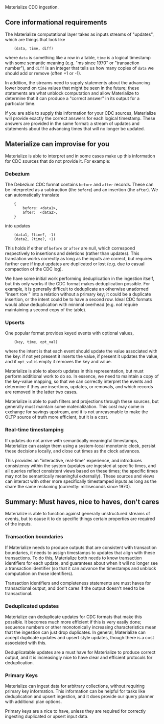 
Materialize CDC ingestion.

## Core informational requirements

The Materialize computational layer takes as inputs streams of "updates", which are things that look like

```
    (data, time, diff)
```

where `data` is something like a row in a table, `time` is a logical timestamp with some semantic meaning (e.g. "ms since 1970" or "transaction number"), and `diff` is an integer that tells us how many copies of `data` we should add or remove (often +1 or -1).

In addition, the streams need to supply statements about the advancing lower bound on `time` values that might be seen in the future; these statements are what unblock computation and allow Materialize to determine that it can produce a "correct answer" in its output for a particular time.

If you are able to supply this information for your CDC sources, Materialize will provide exactly the correct answers for each logical timestamp. These answers are provided in the same format: a stream of updates and statements about the advancing times that will no longer be updated.

## Materialize can improvise for you

Materialize is able to interpret and in some cases make up this information for CDC sources that do not provide it. For example:

### Debezium

The Debezium CDC format contains `before` and `after` records. These can be interpreted as a subtraction (the `before`) and an insertion (the `after`). We can automatically translate

```
    {
        before: <data1>,
        after:  <data2>,
    }
```

into updates

```
    (data1, ?time?, -1)
    (data2, ?time?, +1)
```

This holds if either of `before` or `after` are null, which correspond respectively to insertions and deletions (rather than updates). This translation works correctly as long as the inputs are correct, but requires further care if input updates are duplicated or lost (e.g. due to casual compaction of the CDC log).

We have some initial work performing deduplication in the ingestion itself, but this only works if the CDC format makes deduplication possible. For example, it is generally difficult to deduplicate an otherwise unadorned "insert row <foo>" into a relation without a primary key; it could be a duplicate insertion, or the intent could be to have a second row. Ideal CDC formats would allow deduplication with minimal overhead (e.g. not require maintaining a second copy of the table).

### Upserts

One popular format provides keyed events with optional values,

```
    (key, time, opt_val)
```

where the intent is that each event should update the value associated with the key: if not yet present it inserts the value, if present it updates the value, and if `opt_val` is empty it removes the key and value.

Materialize is able to absorb updates in this representation, but must perform additional work to do so. In essence, we need to maintain a copy of the key-value mapping, so that we can correctly interpret the events and determine if they are insertions, updates, or removals, and which records are removed in the latter two cases.

Materialize is able to push filters and projections through these sources, but generally must maintain some materialization. This cost may come in exchange for savings upstream, and it is not unreasonable to make the OLTP source of truth more efficient, but it is a cost.

### Real-time timestamping

If updates do not arrive with semantically meaningful timestamps, Materialize can assign them using a system-local monotonic clock, persist these decisions locally, and close out times as the clock advances.

This provides an "interactive, real-time" experience, and introduces consistency within the system (updates are ingested at specific times, and all queries reflect consistent views based on these times; the specific times may not be semantically meaningful externally). These sources and views can interact with other more specifically timestamped inputs as long as the share the same reckoning (currently: milliseconds since 1970).

## Summary: Must haves, nice to haves, don't cares

Materialize is able to function against generally unstructured streams of events, but to cause it to do specific things certain properties are required of the inputs.

### Transaction boundaries

If Materialize needs to produce outputs that are consistent with transaction boundaries, it needs to assign timestamps to updates that align with these transactions. To do this, Materialize both needs to know transaction identifiers for each update, and guarantees about when it will no longer see a transaction identifier (so that it can advance the timestamps and unblock computation on those identifiers).

Transaction identifiers and completeness statements are must haves for transactional output, and don't cares if the output doesn't need to be transactional.

### Deduplicated updates

Materialize can deduplicate updates for CDC formats that make this possible. It becomes much more efficient if this is very easily done; sequence numbers or other monotonically increasing characteristics mean that the ingestion can just drop duplicates. In general, Materialize can accept duplicate updates and upsert style updates, though there is a cost associated with this.

Deduplicatable updates are a must have for Materialize to produce correct output, and it is increasingly nice to have clear and efficient protocols for deduplication.

### Primary Keys

Materialize can ingest data for arbitrary collections, without requiring primary key information. This information can be helpful for tasks like deduplication and upsert ingestion, and it does provide our query planner with additional plan options.

Primary keys are a nice to have, unless they are required for correctly ingesting duplicated or upsert input data.
